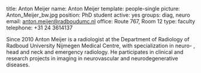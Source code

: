 title: Anton Meijer
name: Anton Meijer
template: people-single
picture: Anton_Meijer_bw.jpg
position: PhD student
active: yes
groups: diag, neuro
email: anton.meijer@radboudumc.nl
office: Route 767, Room 12
type: faculty
telephone: +31 24 3614137

Since 2010 Anton Meijer is a radiologist at the Department of Radiology of Radboud University Nijmegen Medical Centre, with specialization in neuro- , head and neck and emergency radiology. He participates in clinical and research projects in imaging in neurovascular and neurodegenerative diseases.
